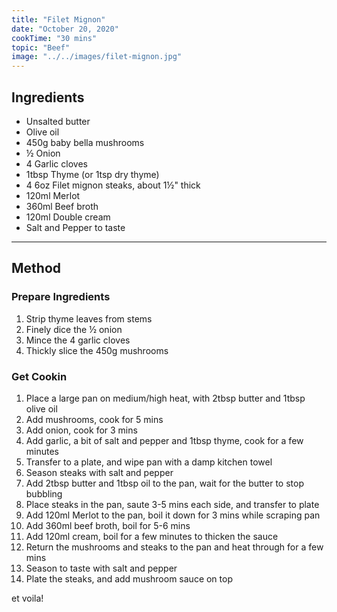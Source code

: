 ```yaml
---
title: "Filet Mignon"
date: "October 20, 2020"
cookTime: "30 mins"
topic: "Beef"
image: "../../images/filet-mignon.jpg"
---
```


## Ingredients

- Unsalted butter
- Olive oil
- 450g baby bella mushrooms
- ½ Onion
- 4 Garlic cloves
- 1tbsp Thyme (or 1tsp dry thyme)
- 4 6oz Filet mignon steaks, about 1½" thick
- 120ml Merlot
- 360ml Beef broth
- 120ml Double cream
- Salt and Pepper to taste

---

## Method

### Prepare Ingredients

1. Strip thyme leaves from stems
2. Finely dice the ½ onion
3. Mince the 4 garlic cloves
4. Thickly slice the 450g mushrooms

### Get Cookin

1. Place a large pan on medium/high heat, with 2tbsp butter and 1tbsp olive oil
2. Add mushrooms, cook for 5 mins
3. Add onion, cook for 3 mins
4. Add garlic, a bit of salt and pepper and 1tbsp thyme, cook for a few minutes
5. Transfer to a plate, and wipe pan with a damp kitchen towel
6. Season steaks with salt and pepper
7. Add 2tbsp butter and 1tbsp oil to the pan, wait for the butter to stop bubbling
8. Place steaks in the pan, saute 3-5 mins each side, and transfer to plate
9. Add 120ml Merlot to the pan, boil it down for 3 mins while scraping pan
10. Add 360ml beef broth, boil for 5-6 mins
11. Add 120ml cream, boil for a few minutes to thicken the sauce
12. Return the mushrooms and steaks to the pan and heat through for a few mins
13. Season to taste with salt and pepper
14. Plate the steaks, and add mushroom sauce on top

et voila!
